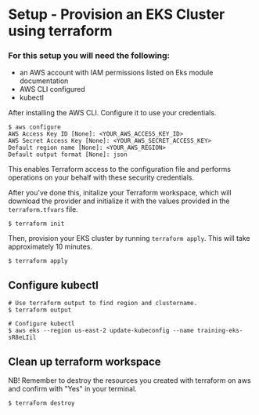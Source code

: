 # Setup - Provision an EKS Cluster using terraform

### For this setup you will need the following:
* an AWS account with IAM permissions listed on Eks module documentation
* AWS CLI configured
* kubectl

After installing the AWS CLI. Configure it to use your credentials.

```shell
$ aws configure
AWS Access Key ID [None]: <YOUR_AWS_ACCESS_KEY_ID>
AWS Secret Access Key [None]: <YOUR_AWS_SECRET_ACCESS_KEY>
Default region name [None]: <YOUR_AWS_REGION>
Default output format [None]: json
```

This enables Terraform access to the configuration file and performs operations on your behalf with these security credentials.

After you've done this, initalize your Terraform workspace, which will download 
the provider and initialize it with the values provided in the `terraform.tfvars` file.

```shell
$ terraform init
```

Then, provision your EKS cluster by running `terraform apply`. This will 
take approximately 10 minutes.

```shell
$ terraform apply
```


## Configure kubectl

```shell
# Use terraform output to find region and clustername. 
$ terraform output

# Configure kubectl
$ aws eks --region us-east-2 update-kubeconfig --name training-eks-sR8eLIil 

```

## Clean up terraform workspace
NB! Remember to destroy the resources you created with terraform on aws and confirm with "Yes" in your terminal.


```shell
$ terraform destroy
```